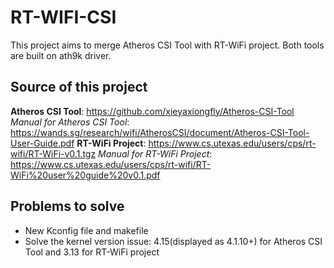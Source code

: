 # RT-WIFI-CSI
This project aims to merge Atheros CSI Tool with RT-WiFi project.
Both tools are built on ath9k driver.
## Source of this project
**Atheros CSI Tool**: https://github.com/xieyaxiongfly/Atheros-CSI-Tool
*Manual for Atheros CSI Tool*: https://wands.sg/research/wifi/AtherosCSI/document/Atheros-CSI-Tool-User-Guide.pdf
**RT-WiFi Project**: https://www.cs.utexas.edu/users/cps/rt-wifi/RT-WiFi-v0.1.tgz
*Manual for RT-WiFi Project*: https://www.cs.utexas.edu/users/cps/rt-wifi/RT-WiFi%20user%20guide%20v0.1.pdf
## Problems to solve
* New Kconfig file and makefile
* Solve the kernel version issue: 4.15(displayed as 4.1.10+) for Atheros CSI Tool and 3.13 for RT-WiFi project


